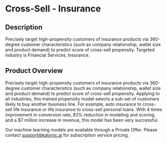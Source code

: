 # Cross-Sell - Insurance

## Description
Precisely target high-propensity customers of insurance products via 360-degree customer characteristics (such as company relationship, wallet size and product demand) to predict score of cross-sell propensity. Targeted industry is Financial Services, Insurance.

## Product Overview
Precisely target high-propensity customers of insurance products via 360-degree customer characteristics (such as company relationship, wallet size and product demand) to predict score of cross-sell propensity. Applying to all industries, this trained propensity model selects a sub-set of customers likely to buy another business line. For example, auto insurance to cross-sell life insurance or life insurance to cross-sell personal loans. With 4 times improvement in conversion rate, 83% reduction in modeling and scoring, and a $7 million increase in revenue, this model has been very successful.

Our machine learning models are available through a Private Offer. Please contact support@katonic.ai for subscription service pricing.
